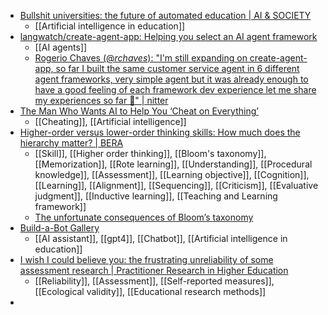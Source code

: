 - [Bullshit universities: the future of automated education | AI & SOCIETY](https://link.springer.com/article/10.1007/s00146-025-02340-8?trk=feed_main-feed-card_feed-article-content)
	- [[Artificial intelligence in education]]
- [langwatch/create-agent-app: Helping you select an AI agent framework](https://github.com/langwatch/create-agent-app)
	- [[AI agents]]
	- [Rogerio Chaves (@_rchaves_): "I'm still expanding on create-agent-app, so far I built the same customer service agent in 6 different agent frameworks, very simple agent but it was already enough to have a good feeling of each framework dev experience let me share my experiences so far 🧵" | nitter](https://nitter.net/_rchaves_/status/1914701415311695986#m)
- [The Man Who Wants AI to Help You ‘Cheat on Everything’](https://www.404media.co/the-man-who-wants-ai-to-help-you-cheat-on-everything/)
	- [[Cheating]], [[Artificial intelligence]]
- [Higher-order versus lower-order thinking skills: How much does the hierarchy matter? | BERA](https://www.bera.ac.uk/blog/higher-order-versus-lower-order-thinking-skills-how-much-does-the-hierarchy-matter)
	- [[Skill]], [[Higher order thinking]], [[Bloom's taxonomy]], [[Memorization]], [[Rote learning]], [[Understanding]], [[Procedural knowledge]], [[Assessment]], [[Learning objective]], [[Cognition]], [[Learning]], [[Alignment]], [[Sequencing]], [[Criticism]], [[Evaluative judgment]], [[Inductive learning]], [[Teaching and Learning framework]]
	- [The unfortunate consequences of Bloom’s taxonomy](https://www.socialstudies.org/system/files/publications/articles/se_7704196.pdf)
- [Build-a-Bot Gallery](https://bot101.app/gallery)
	- [[AI assistant]], [[gpt4]], [[Chatbot]], [[Artificial intelligence in education]]
- [I wish I could believe you: the frustrating unreliability of some assessment research | Practitioner Research in Higher Education](https://ojs.cumbria.ac.uk/index.php/prhe/article/view/325)
	- [[Reliability]], [[Assessment]], [[Self-reported measures]], [[Ecological validity]], [[Educational research methods]]
-